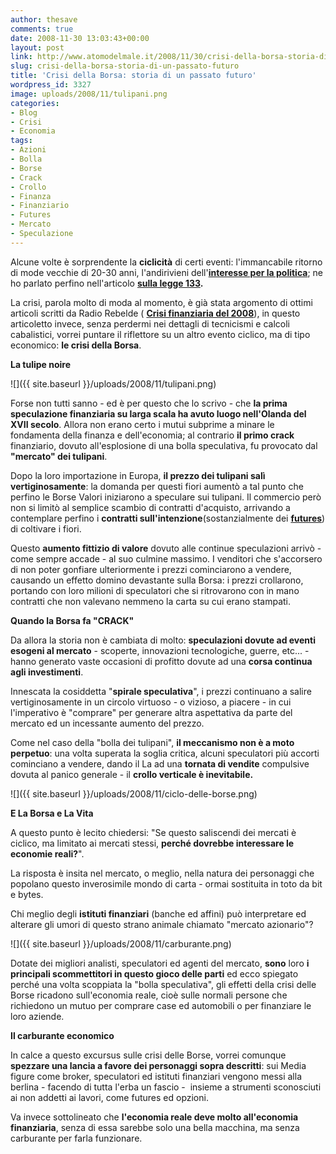 ```yaml
---
author: thesave
comments: true
date: 2008-11-30 13:03:43+00:00
layout: post
link: http://www.atomodelmale.it/2008/11/30/crisi-della-borsa-storia-di-un-passato-futuro/
slug: crisi-della-borsa-storia-di-un-passato-futuro
title: 'Crisi della Borsa: storia di un passato futuro'
wordpress_id: 3327
image: uploads/2008/11/tulipani.png
categories:
- Blog
- Crisi
- Economia
tags:
- Azioni
- Bolla
- Borse
- Crack
- Crollo
- Finanza
- Finanziario
- Futures
- Mercato
- Speculazione
---
```


Alcune volte è sorprendente la **ciclicità** di certi eventi: l'immancabile ritorno di mode vecchie di 20-30 anni, l'andirivieni dell'**[interesse per la politica](/2007/03/26/democrazia-spicciola-parte-i/)**; ne ho parlato perfino nell'articolo **[sulla legge 133](/2008/10/28/1332008/).**

La crisi, parola molto di moda al momento, è già stata argomento di ottimi articoli scritti da Radio Rebelde ( **[Crisi finanziaria del 2008](/2008/10/08/la-crisi-finanziaria-del-2008/)**), in questo articoletto invece, senza perdermi nei dettagli di tecnicismi e calcoli cabalistici, vorrei puntare il riflettore su un altro evento ciclico, ma di tipo economico: **le crisi della Borsa**.

**La tulipe noire**

![]({{ site.baseurl }}/uploads/2008/11/tulipani.png)

Forse non tutti sanno - ed è per questo che lo scrivo - che **la prima speculazione finanziaria su larga scala ha avuto luogo nell'Olanda del XVII secolo**. Allora non erano certo i mutui subprime a minare le fondamenta della finanza e dell'economia; al contrario **il primo crack** finanziario, dovuto all'esplosione di una bolla speculativa, fu provocato dal **"mercato" dei tulipani**.

Dopo la loro importazione in Europa, **il prezzo dei tulipani salì vertiginosamente**: la domanda per questi fiori aumentò a tal punto che perfino le Borse Valori iniziarono a speculare sui tulipani. Il commercio però non si limitò al semplice scambio di contratti d'acquisto, arrivando a contemplare perfino i **contratti sull'intenzione**(sostanzialmente dei [**futures**](http://it.wikipedia.org/wiki/Futures)) di coltivare i fiori.

Questo **aumento fittizio di valore** dovuto alle continue speculazioni arrivò - come sempre accade - al suo culmine massimo. I venditori che s'accorsero di non poter gonfiare ulteriormente i prezzi cominciarono a vendere, causando un effetto domino devastante sulla Borsa: i prezzi crollarono, portando con loro milioni di speculatori che si ritrovarono con in mano contratti che non valevano nemmeno la carta su cui erano stampati.

**Quando la Borsa fa "CRACK"**

Da allora la storia non è cambiata di molto: **speculazioni dovute ad eventi esogeni al mercato** - scoperte, innovazioni tecnologiche, guerre, etc... -  hanno generato vaste occasioni di profitto dovute ad una **corsa continua agli investimenti**.

Innescata la cosiddetta "**spirale speculativa**", i prezzi continuano a salire vertiginosamente in un circolo virtuoso - o vizioso, a piacere - in cui l'imperativo è "comprare" per generare altra aspettativa da parte del mercato ed un incessante aumento del prezzo.

Come nel caso della "bolla dei tulipani", **il meccanismo non è a moto perpetuo**: una volta superata la soglia critica, alcuni speculatori più accorti cominciano a vendere, dando il La ad una **tornata di vendite** compulsive dovuta al panico generale - il **crollo verticale è inevitabile.**

![]({{ site.baseurl }}/uploads/2008/11/ciclo-delle-borse.png)

**E La Borsa e La Vita**

A questo punto è lecito chiedersi: "Se questo saliscendi dei mercati è ciclico, ma limitato ai mercati stessi, **perché dovrebbe interessare le economie reali?**".

La risposta è insita nel mercato, o meglio, nella natura dei personaggi che popolano questo inverosimile mondo di carta - ormai sostituita in toto da bit e bytes.

Chi meglio degli **istituti finanziari** (banche ed affini) può interpretare ed alterare gli umori di questo strano animale chiamato "mercato azionario"?

![]({{ site.baseurl }}/uploads/2008/11/carburante.png)

Dotate dei migliori analisti, speculatori ed agenti del mercato, **sono** loro **i principali scommettitori in questo gioco delle parti** ed ecco spiegato perché una volta scoppiata la "bolla speculativa", gli effetti della crisi delle Borse ricadono sull'economia reale, cioè sulle normali persone che richiedono un mutuo per comprare case ed automobili o per finanziare le loro aziende.

**Il carburante economico**

In calce a questo excursus sulle crisi delle Borse, vorrei comunque **spezzare una lancia a favore dei personaggi sopra descritti**: sui Media figure come broker, speculatori ed istituti finanziari vengono messi alla berlina - facendo di tutta l'erba un fascio -  insieme a strumenti sconosciuti ai non addetti ai lavori, come futures ed opzioni.

Va invece sottolineato che **l'economia reale deve molto all'economia finanziaria**, senza di essa sarebbe solo una bella macchina, ma senza carburante per farla funzionare.
